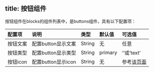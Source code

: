 title: 按钮组件
---
按钮组件在blocks的组件列表中，是buttons组件，具有以下配置项：

|配置项|说明|类型|默认值|可选值|
|:--|:--|:--|:--|:--|
|按钮文案|配置button显示文案|String|无|任意|
|按钮类型|配置button显示类型|String|primary| ‘’或‘text’ |
|按钮icon|配置button显示icon|String|无|参考[该页面](http://element.eleme.io/#/zh-CN/component/icon)|
